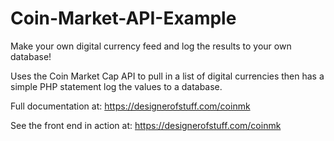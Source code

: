 # Coin-Market-API-Example
Make your own digital currency feed and log the results to your own database!

Uses the Coin Market Cap API to pull in a list of digital currencies then has a simple PHP statement log the values to a database.

Full documentation at: https://designerofstuff.com/coinmk

See the front end in action at: https://designerofstuff.com/coinmk

